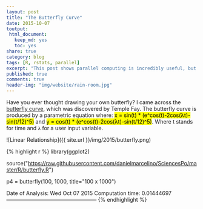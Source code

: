 ```yaml
---
layout: post
title: "The Butterfly Curve"
date: 2015-10-07
toutput:
 html_document: 
   keep_md: yes
   toc: yes
share: true
category: blog
tags: [R, rstats, parallel]
excerpt: "This post shows parallel computing is incredibly useful, but not every thing worths being distributed across as many cores as possible."
published: true
comments: true
header-img: "img/website/rain-room.jpg"
---
```


Have you ever thought drawing your own butterfly?
I came across the [butterfly curve](https://en.wikipedia.org/wiki/Butterfly_curve_%28transcendental%29), which was discovered by Temple Fay. The butterfly curve is produced by a parametric equation where:
<mark>x = sin(t) * (e^cos(t)-2cos(λt)-sin(t/12)^5)</mark> and
<mark>y = cos(t) * (e^cos(t)-2cos(λt)-sin(t/12)^5)</mark>.
Where t stands for time and `λ` for a user input variable.

![Linear Relationship]({{ site.url }}/img/2015/butterfly.png)


{% highlight r %}
library(ggplot2)

source("https://raw.githubusercontent.com/danielmarcelino/SciencesPo/master/R/butterfly.R")

p4 = butterfly(100, 1000, title="100 x 1000")

Date of Analysis: Wed Oct 07 2015
Computation time: 0.01444697
—————————————————
{% endhighlight %}




